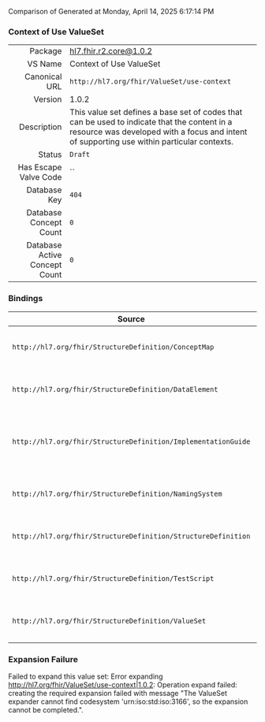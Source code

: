Comparison of 
Generated at Monday, April 14, 2025 6:17:14 PM

### Context of Use ValueSet

|      |     |
| ---: | --- |
| Package | hl7.fhir.r2.core@1.0.2 |
| VS Name | Context of Use ValueSet |
| Canonical URL | `http://hl7.org/fhir/ValueSet/use-context` |
| Version | 1.0.2 |
| Description | This value set defines a base set of codes that can be used to indicate that the content in a resource was developed with a focus and intent of supporting use within particular contexts. |
| Status | `Draft` |
| Has Escape Valve Code | `` |
| Database Key | `404` |
| Database Concept Count | `0` |
| Database Active Concept Count | `0` |
### Bindings

| Source | Element | Binding | Strength | Element Short |
| ------ | ------- | ------- | -------- | ------------- |
| `http://hl7.org/fhir/StructureDefinition/ConceptMap` | `ConceptMap.useContext` | `http://hl7.org/fhir/ValueSet/use-context` | `Extensible` | Content intends to support these contexts |
| `http://hl7.org/fhir/StructureDefinition/DataElement` | `DataElement.useContext` | `http://hl7.org/fhir/ValueSet/use-context` | `Extensible` | Content intends to support these contexts |
| `http://hl7.org/fhir/StructureDefinition/ImplementationGuide` | `ImplementationGuide.useContext` | `http://hl7.org/fhir/ValueSet/use-context` | `Extensible` | The implementation guide is intended to support these contexts |
| `http://hl7.org/fhir/StructureDefinition/NamingSystem` | `NamingSystem.useContext` | `http://hl7.org/fhir/ValueSet/use-context` | `Extensible` | Content intends to support these contexts |
| `http://hl7.org/fhir/StructureDefinition/StructureDefinition` | `StructureDefinition.useContext` | `http://hl7.org/fhir/ValueSet/use-context` | `Extensible` | Content intends to support these contexts |
| `http://hl7.org/fhir/StructureDefinition/TestScript` | `TestScript.useContext` | `http://hl7.org/fhir/ValueSet/use-context` | `Extensible` | Content intends to support these contexts |
| `http://hl7.org/fhir/StructureDefinition/ValueSet` | `ValueSet.useContext` | `http://hl7.org/fhir/ValueSet/use-context` | `Extensible` | Content intends to support these contexts |

### Expansion Failure

Failed to expand this value set: Error expanding http://hl7.org/fhir/ValueSet/use-context|1.0.2: Operation expand failed: creating the required expansion failed with message "The ValueSet expander cannot find codesystem 'urn:iso:std:iso:3166', so the expansion cannot be completed.".
